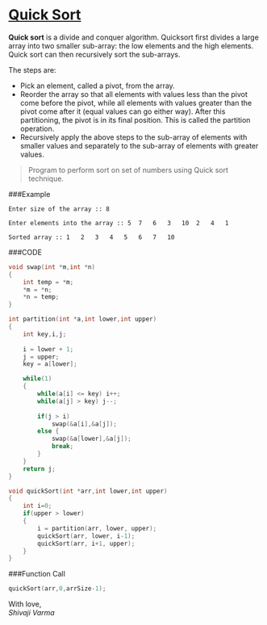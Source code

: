 [Quick Sort](http://shivajivarma.com/code-base/c-camp/2014/12/28/sorting-algorithms-merge-sort/)
===============

__Quick sort__ is a divide and conquer algorithm. Quicksort first divides a large array into two smaller sub-array: the low elements and the high elements. Quick sort can then recursively sort the sub-arrays.  

The steps are:

* Pick an element, called a pivot, from the array.
* Reorder the array so that all elements with values less than the pivot come before the pivot, while all elements with values greater than the pivot come after it (equal values can go either way). After this partitioning, the pivot is in its final position. This is called the partition operation.
* Recursively apply the above steps to the sub-array of elements with smaller values and separately to the sub-array of elements with greater values.

> Program to perform sort on set of numbers using Quick sort technique.

###Example
```
Enter size of the array :: 8
    
Enter elements into the array :: 5	7	6	3	10	2	4	1
    
Sorted array :: 1	2	3	4	5	6	7	10
```

###CODE
```c
void swap(int *m,int *n)
{
    int temp = *m;
    *m = *n;
    *n = temp;
}

int partition(int *a,int lower,int upper)
{
    int key,i,j;
    
	i = lower + 1;
    j = upper;
    key = a[lower];

    while(1)
    {
        while(a[i] <= key) i++;
        while(a[j] > key) j--;
        
		if(j > i)
			swap(&a[i],&a[j]);
        else {
            swap(&a[lower],&a[j]);
            break;
        }
    }
    return j;
}

void quickSort(int *arr,int lower,int upper)
{
    int i=0;
    if(upper > lower)
    {
        i = partition(arr, lower, upper);
        quickSort(arr, lower, i-1);
        quickSort(arr, i+1, upper);
    }
}
```

###Function Call
```c
quickSort(arr,0,arrSize-1);
```

With love,  
_Shivaji Varma_
